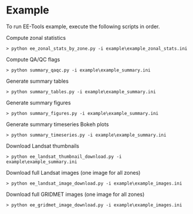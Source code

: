 # Example

To run EE-Tools example, execute the following scripts in order.

Compute zonal statistics
```
> python ee_zonal_stats_by_zone.py -i example\example_zonal_stats.ini
```

Compute QA/QC flags
```
> python summary_qaqc.py -i example\example_summary.ini
```

Generate summary tables
```
> python summary_tables.py -i example\example_summary.ini
```

Generate summary figures
```
> python summary_figures.py -i example\example_summary.ini
```

Generate summary timeseries Bokeh plots
```
> python summary_timeseries.py -i example\example_summary.ini
```

Download Landsat thumbnails
```
> python ee_landsat_thumbnail_download.py -i example\example_summary.ini
```

Download full Landsat images (one image for all zones)
```
> python ee_landsat_image_download.py -i example\example_images.ini
```

Download full GRIDMET images (one image for all zones)
```
> python ee_gridmet_image_download.py -i example\example_images.ini
```
